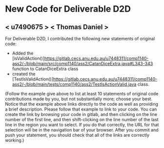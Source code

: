 # New Code for Deliverable D2D

## < u7490675 > < Thomas Daniel >

For Deliverable D2D, I contributed the following new statements of original code:

- Added the [isValidAction()]https://gitlab.cecs.anu.edu.au/u7448311/comp1140-ass2/-/blob/main/src/comp1140/ass2/CatanDiceExtra.java#L343-343 function to CatanDiceExtra class
- created the [TestIsValidAction()]https://gitlab.cecs.anu.edu.au/u7448311/comp1140-ass2/-/blob/main/tests/comp1140/ass2/TestIsActionValid.java  class.


(Follow the example give above to list at least 10 statements of original code contributions made by you, but not substantially more; choose your best. Notice that the example above links directly to the code as well as providing a brief description.   Please follow that example to link to your code.  You can create the link by browsing your code in gitlab, and then clicking on the line number of the first line, and then shift-clicking on the line number of the last line in the region you want to select.  If you do that correctly, the URL for that selection will be in the navigation bar of your browser.  After you commit and push your statement, you should check that all of the links are correctly working.)
